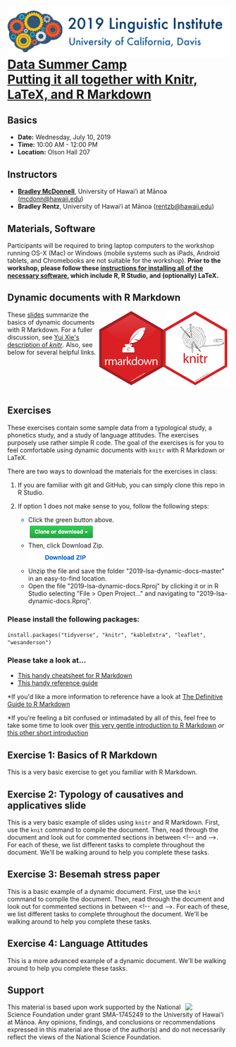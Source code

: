 <img src='img/lsa2019-logo.png' align=left>

# [Data Summer Camp <br> Putting it all together with Knitr, LaTeX, and R Markdown](https://www.linguisticsociety.org/content/2019-annual-meeting-satellite-workshop-tools-reproducible-research-linguistics) 


## Basics
* **Date:**	Wednesday, July 10, 2019
* **Time:** 10:00 AM - 12:00 PM 
* **Location:** Olson Hall 207

## Instructors
* [**Bradley McDonnell**](http://www.bradleymcdonnell.org), University of Hawai‘i at Mānoa (<mcdonn@hawaii.edu>)
* **Bradley Rentz**, University of Hawai‘i at Mānoa (<rentzb@hawaii.edu>) 

## Materials, Software
Participants will be required to bring laptop computers to the workshop running OS-X (Mac) or Windows (mobile systems such as iPads, Android tablets, and Chromebooks are not suitable for the workshop). **Prior to the workshop, please follow these [instructions for installing all of the necessary software](installation.md), which include R, R Studio, and (optionally) LaTeX.** 


## Dynamic documents with R Markdown
<img src='img/knitr-rmarkdown-logo.png' align=right>

These [slides](https://mcdonn.github.io/2019-lsa-dynamic-docs/dynamic_docs.html) summarize the basics of dynamic documents with R Markdown. For a fuller discussion, see [Yui Xie's description of *knitr*](https://yihui.name/knitr/). Also, see below for several helpful links.

<br>
<br>
<br>
<br>

## Exercises 
These exercises contain some sample data from a typological study, a phonetics study, and a study of language attitudes. The exercises purposely use rather simple R code. The goal of the exercises is for you to feel comfortable using dynamic documents with `knitr` with R Markdown or LaTeX.

There are two ways to download the materials for the exercises in class: 

1. If you are familiar with git and GitHub, you can simply clone this repo in R Studio. 
2. If option 1 does not make sense to you, follow the following steps: 

   - Click the green button above.<br><img src='img/green-button.png'><br>
   - Then, click Download Zip.<br><img src='img/zip-button.png'><br>
   - Unzip the file and save the folder "2019-lsa-dynamic-docs-master" in an easy-to-find location.
   - Open the file "2019-lsa-dynamic-docs.Rproj" by clicking it or in R Studio selecting "File > Open Project..." and navigating to "2019-lsa-dynamic-docs.Rproj".

### Please install the following packages: 

`install.packages("tidyverse", "knitr", "kableExtra", "leaflet", "wesanderson")`



### Please take a look at...<br/> 

- [This handy cheatsheet for R Markdown](https://www.rstudio.com/wp-content/uploads/2016/03/rmarkdown-cheatsheet-2.0.pdf) 
- [This handy reference guide](https://www.rstudio.com/wp-content/uploads/2015/03/rmarkdown-reference.pdf)

*If you'd like a more information to reference have a look at [The Definitive Guide to R Markdown](https://bookdown.org/yihui/rmarkdown/)

*If you're feeling a bit confused or intimadated by all of this, feel free to take some time to look over [this very gentle introduction to R Markdown](https://rmarkdown.rstudio.com/lesson-1.html) *or* [this other short introduction](https://kbroman.org/knitr_knutshell/pages/Rmarkdown.html)


## Exercise 1: Basics of R Markdown
This is a very basic exercise to get you familiar with R Markdown. 

## Exercise 2: Typology of causatives and applicatives slide
This is a very basic example of slides using `knitr` and R Markdown. First, use the `knit` command to compile the document. Then, read through the document and look out for commented sections in between \<!-- and -->. For each of these, we list different tasks to complete throughout the document. We'll be walking around to help you complete these tasks.

## Exercise 3: Besemah stress paper
This is a basic example of a dynamic document. First, use the `knit` command to compile the document. Then, read through the document and look out for commented sections in between \<!-- and -->. For each of these, we list different tasks to complete throughout the document. We'll be walking around to help you complete these tasks. 

## Exercise 4: Language Attitudes
This is a more advanced example of a dynamic document. We'll be walking around to help you complete these tasks. 

<!--
## Exercise 3: Slides in xaringan
Another package worth looking into is [xaringan](https://github.com/yihui/xaringan). It is based upon reveal.js. 

- Install it by running `install.packages(xaringan)`. 
- Click File... > New File > R Markdown...
- Click From template in the left pane 
- Select ninja presentation and then OK.
- The template file explains all of the formatting styles in xaringan. Try it out, and even try to repoduce the slides from Exercise 2 in xaringan. 
-->

<!--

## Exercise 5: Experimenting on your own
If you have additional time, you can *either* create slides from the document in **Exercise 1** *or* create a document from the slides in **Exercise 2**. I provide a number of links at the end of exercise 2 for you to get some ideas of how you can do even more with dynamic documents.
-->

## Support

<img src="https://www.nsf.gov/images/logos/NSF_4-Color_bitmap_Logo.png" width="100" align="right" /> 

This material is based upon work supported by the National Science Foundation under grant SMA-1745249 to the University of Hawai‘i at Mānoa. Any opinions, findings, and conclusions or recommendations expressed in this material are those of the author(s) and do not necessarily reflect the views of the National Science Foundation.